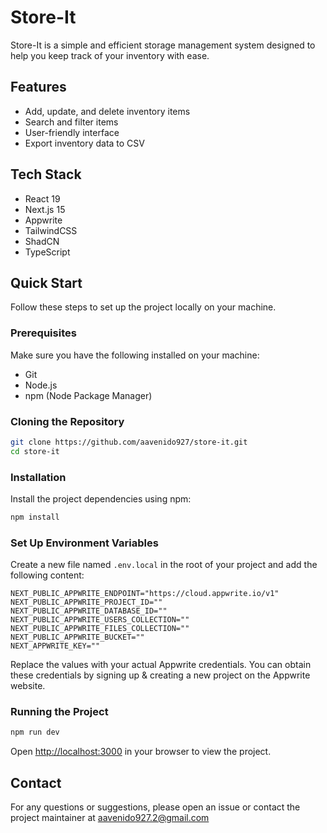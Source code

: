 # Store-It

Store-It is a simple and efficient storage management system designed to help you keep track of your inventory with ease.

## Features

- Add, update, and delete inventory items
- Search and filter items
- User-friendly interface
- Export inventory data to CSV

## Tech Stack

- React 19
- Next.js 15
- Appwrite
- TailwindCSS
- ShadCN
- TypeScript

## Quick Start

Follow these steps to set up the project locally on your machine.

### Prerequisites

Make sure you have the following installed on your machine:

- Git
- Node.js
- npm (Node Package Manager)

### Cloning the Repository

```bash
git clone https://github.com/aavenido927/store-it.git
cd store-it
```

### Installation

Install the project dependencies using npm:

```bash
npm install
```

### Set Up Environment Variables

Create a new file named `.env.local` in the root of your project and add the following content:

```env
NEXT_PUBLIC_APPWRITE_ENDPOINT="https://cloud.appwrite.io/v1"
NEXT_PUBLIC_APPWRITE_PROJECT_ID=""
NEXT_PUBLIC_APPWRITE_DATABASE_ID=""
NEXT_PUBLIC_APPWRITE_USERS_COLLECTION=""
NEXT_PUBLIC_APPWRITE_FILES_COLLECTION=""
NEXT_PUBLIC_APPWRITE_BUCKET=""
NEXT_APPWRITE_KEY=""
```

Replace the values with your actual Appwrite credentials. You can obtain these credentials by signing up & creating a new project on the Appwrite website.

### Running the Project

```bash
npm run dev
```

Open [http://localhost:3000](http://localhost:3000) in your browser to view the project.

## Contact

For any questions or suggestions, please open an issue or contact the project maintainer at aavenido927.2@gmail.com
